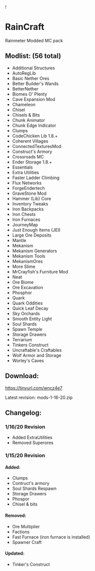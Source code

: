 ! 

# RainCraft
Rainmeter Modded MC pack
## Modlist: (56 total)

* Additional Structures		
* AutoRegLib	
* Basic Nether Ores	
* Better Builder's Wands	
* BetterNether	
* Biomes O' Plenty	
* Cave Expansion Mod	
* Chameleon	
* Chisel		
* Chisels & Bits		
* Chunk Animator	
* Chunk Edge Indicator	
* Clumps	
* CodeChicken Lib 1.8.+		
* Coherent Villages	
* ConnectedTexturesMod		
* Construct's Armory	
* Crossroads MC	
* Ender Storage 1.8.+	
* Essentials	
* Extra Utilities	
* Faster Ladder Climbing	
* Flux Networks	
* ForgeEndertech	
* GraveStone Mod	
* Hammer (Lib) Core	
* Inventory Tweaks	
* Iron Backpacks	
* Iron Chests	
* Iron Furnaces	
* JourneyMap	
* Just Enough Items (JEI)	
* Large Ore Deposits	
* Mantle	
* Mekanism
* Mekanism Generators	
* Mekanism Tools
* MekanismOres
* More Slime		
* MrCrayfish's Furniture Mod	
* Neat	
* Ore Biome	
* Ore Excavation
* Phosphor	
* Quark	
* Quark Oddities
* Quick Leaf Decay	
* Sky Orchards
* Smooth Entity Light	
* Soul Shards 
* Spawn Temple	
* Storage Drawers	
* Terrarium	
* Tinkers Construct	
* Uncraftable's Craftables	
* Wolf Armor and Storage
* Worley's Caves

## Download:
https://tinyurl.com/wncz4e7

Latest revision: mods-1-16-20.zip


## Changelog:

### 1/16/20 Revision

* Added ExtraUtilities 
* Removed Superores

### 1/15/20 Revision

#### Added: 

* Clumps
* Contruct's armory 
* Soul Shards Respawn 
* Storage Drawers 
* Phospor 
* Chisel & bits 

#### Removed: 

* Ore Multiplier
* Factions
* Fast Furnace (iron furnace is installed)
* Spawner Craft

#### Updated:
* Tinker's Construct
